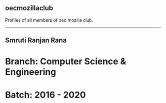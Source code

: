 ## oecmozillaclub
Profiles of all members of oec mozilla club.

-----------------------------------------

## Smruti Ranjan Rana
# Branch: Computer Science & Engineering
# Batch: 2016 - 2020
